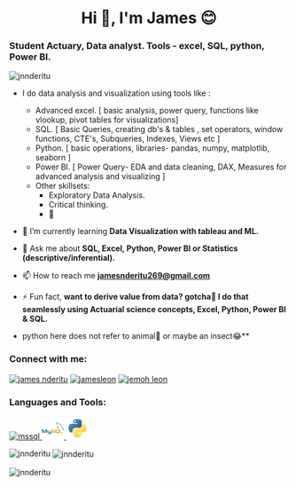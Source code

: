 <h1 align="center">Hi 👋, I'm James 😊 </h1>
<h3 align="left">Student Actuary, Data analyst. Tools - excel, SQL, python, Power BI.</h3>

<p align="left"> <img src="https://komarev.com/ghpvc/?username=jnnderitu&label=Profile%20views&color=0e75b6&style=flat" alt="jnnderitu" /> </p>

- I do data analysis and visualization using tools like :
  * Advanced excel. [ basic analysis, power query, functions like vlookup, pivot tables for visualizations]
  * SQL. [ Basic Queries, creating db's & tables , set operators, window functions, CTE's, Subqueries, Indexes, Views etc ]
  * Python. [ basic operations, libraries- pandas, numpy, matplotlib, seaborn ]
  * Power BI. [ Power Query- EDA and data cleaning, DAX, Measures for advanced analysis and visualizing ]
  * Other skillsets:
    - Exploratory Data Analysis.
    - Critical thinking.
    - 🤔
  
- 🌱 I’m currently learning **Data Visualization with tableau and ML.**

- 💬 Ask me about  **SQL, Excel, Python, Power BI or Statistics (descriptive/inferential).**

- 📫 How to reach me **jamesnderitu269@gmail.com**


- ⚡ Fun fact, **want to derive value from data? gotcha🙂 I do that seamlessly using Actuarial science concepts, Excel, Python, Power BI & SQL.**
- python here does not refer to animal🐍 or maybe an insect😂**

<h3 align="left">Connect with me:</h3>
<p align="left">
<a href="https://linkedin.com/in/james nderitu" target="blank"><img align="center" src="https://raw.githubusercontent.com/rahuldkjain/github-profile-readme-generator/master/src/images/icons/Social/linked-in-alt.svg" alt="james nderitu" height="30" width="40" /></a>
<a href="https://kaggle.com/jamesleon" target="blank"><img align="center" src="https://raw.githubusercontent.com/rahuldkjain/github-profile-readme-generator/master/src/images/icons/Social/kaggle.svg" alt="jamesleon" height="30" width="40" /></a>
<a href="https://fb.com/jemoh leon" target="blank"><img align="center" src="https://raw.githubusercontent.com/rahuldkjain/github-profile-readme-generator/master/src/images/icons/Social/facebook.svg" alt="jemoh leon" height="30" width="40" /></a>
</p>

<h3 align="left">Languages and Tools:</h3>
<p align="left"> <a href="https://www.microsoft.com/en-us/sql-server" target="_blank" rel="noreferrer"> <img src="https://www.svgrepo.com/show/303229/microsoft-sql-server-logo.svg" alt="mssql" width="40" height="40"/> </a> <a href="https://www.mysql.com/" target="_blank" rel="noreferrer"> <img src="https://raw.githubusercontent.com/devicons/devicon/master/icons/mysql/mysql-original-wordmark.svg" alt="mysql" width="40" height="40"/> </a> <a href="https://www.python.org" target="_blank" rel="noreferrer"> <img src="https://raw.githubusercontent.com/devicons/devicon/master/icons/python/python-original.svg" alt="python" width="40" height="40"/> </a> </p>

<p><img align="left" src="https://github-readme-stats.vercel.app/api/top-langs?username=jnnderitu&show_icons=true&locale=en&layout=compact" alt="jnnderitu" /></p>

<p>&nbsp;<img align="center" src="https://github-readme-stats.vercel.app/api?username=jnnderitu&show_icons=true&locale=en" alt="jnnderitu" /></p>

<p><img align="center" src="https://github-readme-streak-stats.herokuapp.com/?user=jnnderitu&" alt="jnnderitu" /></p>
